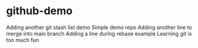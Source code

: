 # github-demo
Adding another git stash list demo
Simple demo repo
Adding another line to merge into main branch
Adding a line during rebase example
Learning git is too much fun
